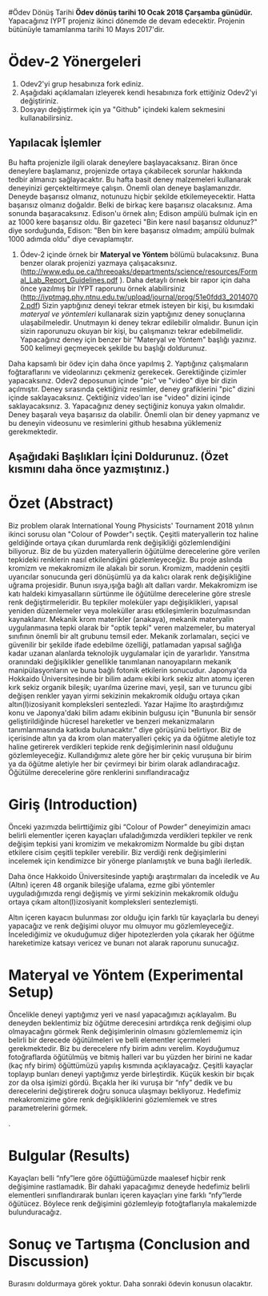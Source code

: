 #Ödev Dönüş Tarihi
**Ödev dönüş tarihi 10 Ocak 2018 Çarşamba günüdür.** Yapacağınız IYPT projeniz ikinci dönemde de devam edecektir. Projenin bütünüyle tamamlanma tarihi 10 Mayıs 2017'dir. 

# Ödev-2 Yönergeleri 
1. Odev2'yi grup hesabınıza fork ediniz. 
2. Aşağıdaki açıklamaları izleyerek kendi hesabınıza fork ettiğiniz Odev2'yi değiştiriniz. 
3. Dosyayı değiştirmek için ya "Github" içindeki kalem sekmesini kullanabilirsiniz. 

## Yapılacak İşlemler
Bu hafta projenizle ilgili olarak deneylere başlayacaksanız. Biran önce deneylere başlamanız, projenizde ortaya 
çıkabilecek sorunlar hakkında tedbir almanızı sağlayacaktır. Bu hafta basit deney malzemeleri kullanarak deneyinizi
gerçekteltirmeye çalışın. Önemli olan deneye başlamanızdır. Deneyde başarısız olmanız, notunuzu hiçbir şekilde etkilemeyecektir.
Hatta başarısız olmanız doğaldır. Belki de birkaç kere başarısız olacaksınız. Ama sonunda başaracaksınız. Edison'u örnek alın; 
Edison ampülü bulmak için en az 1000 kere başarısız oldu. Bir gazeteci "Bin kere nasıl başarısız oldunuz?" diye sorduğunda, 
Edison: "Ben bin kere başarısız olmadım; ampülü bulmak 1000 adımda oldu" diye cevaplamıştır. 

1. Ödev-2 içinde örnek bir **Materyal ve Yöntem** bölümü bulacaksınız. Buna benzer olarak projenizi yazmaya çalışacaksınız. (http://www.edu.pe.ca/threeoaks/departments/science/resources/Formal_Lab_Report_Guidelines.pdf ). Daha detaylı örnek bir rapor için daha önce yazılmış bir IYPT raporunu örnek alabilirsiniz (http://iyptmag.phy.ntnu.edu.tw/upload/journal/prog/51e0fdd3_20140702.pdf) Sizin yaptığınız deneyi tekrar etmek isteyen bir kişi, bu kısımdaki *materyal ve yöntemleri* kullanarak sizin yaptığınız deney sonuçlarına ulaşabilmeledir. Unutmayın ki deney tekrar edilebilir olmalıdır. Bunun için sizin raporunuzu okuyan bir kişi, bu çalışmanızı tekrar edebilmelidir. Yapacağınız deney için benzer bir "Materyal ve Yöntem" başlığı yazınız. 500 kelimeyi geçmeyecek şekilde bu başlığı doldurunuz. 

Daha kapsamlı bir ödev için daha önce yapılmış 
2. Yaptığınız çalışmaların foğtaraflarını ve videolarınızı çekmeniz gerekecek. Gerektiğinde çizimler yapacaksınız. Odev2 deposunun içinde "pic" ve "video" diye bir dizin açılmıştır. Deney sırasında çektiğiniz resimler, deney grafiklerini "pic" dizini içinde saklayacaksınız. Çektiğiniz video'ları ise "video" dizini içinde saklayacaksınız. 
3. Yapacağınız deney seçtiğiniz konuya yakın olmalıdır. Deney başaralı veya başarısız da olabilir. Önemli olan bir deney yapmanız ve bu deneyin videosunu ve resimlerini github hesabına yüklemeniz gerekmektedir. 

## Aşağıdaki Başlıkları İçini Doldurunuz. (Özet kısmını daha önce yazmıştınız.) 

# Özet (Abstract)

Biz problem olarak International Young Physicists' Tournament 2018 yılının ikinci sorusu olan "Colour of Powder"ı seçtik. Çeşitli materyallerin toz haline geldiğinde ortaya çıkan durumlarda renk değişikliği gözlemlendiğini biliyoruz. Biz de bu yüzden materyallerin öğütülme derecelerine göre verilen tepkideki renklerin nasıl etkilendiğini gözlemleyeceğiz. 
     Bu proje aslında kromizm ve mekakromizm ile alakalı bir sorun. Kromizm, maddenin çeşitli uyarıcılar sonucunda geri dönüşümlü ya da kalıcı olarak renk değişikliğine uğrama projesidir. Bunun ısıya,ışığa bağlı alt dalları vardır. Mekakromizm ise katı haldeki kimyasalların sürtünme ile öğütülme derecelerine göre stresle renk değiştirmeleridir. Bu tepkiler moleküler yapı değişiklikleri, yapısal yeniden düzenlemeler veya moleküller arası etkileşimlerin bozulmasından kaynaklanır. Mekanik krom materikler (anakaya), mekanik materyalin uygulanmasına tepki olarak bir "optik tepki" veren malzemeler, bu materyal sınıfının önemli bir alt grubunu temsil eder.
     Mekanik zorlamaları, seçici ve güvenilir bir şekilde ifade edebilme özelliği, patlamadan yapısal sağlığa kadar uzanan alanlarda teknolojik uygulamalar için de yararlıdır.
     Yansıtma oranındaki değişiklikler genellikle tanımlanan nanoyapıların mekanik manipülasyonların ve buna bağlı fotonik etkilerin sonucudur. Japonya'da Hokkaido Üniversitesinde bir bilim adamı ekibi kırk sekiz altın atomu içeren kırk sekiz organik bileşik; uyarılma üzerine mavi, yeşil, sarı ve turuncu gibi değişen renkler yayan yirmi sekizinin mekakromik olduğu ortaya çıkan altın(I)izosiyanit kompleksleri sentezledi.
     Yazar Hajime Ito araştırdığımız konu ve Japonya'daki bilim adamı ekibinin bulgusu için "Bununla bir sensör geliştirildiğinde hücresel hareketler ve benzeri mekanizmaların tanımlanmasında katkıda bulunacaktır." diye görüşünü belirtiyor.
     Biz de içerisinde altın ya da krom olan materyalleri çekiç ya da öğütme aletiyle toz haline getirerek verdikleri tepkide renk değişimlerinin nasıl olduğunu gözlemleyeceğiz. Kullandığımız alete göre her bir çekiç vuruşuna bir birim ya da öğütme aletiyle her bir çevirmeyi bir birim olarak adlandıracağız. Öğütülme derecelerine göre renklerini sınıflandıracağız

# Giriş (Introduction)
Önceki yazımızda belirttiğimiz gibi “Colour of Powder” deneyimizin amacı belirli elementler içeren kayaçları ufaladığımızda verdikleri tepkiler ve renk değişim tepkisi yani kromizim ve mekakromizm   Normalde bu gibi dıştan etkilere cisim çeşitli tepkiler verebilir. Biz verdiği renk değişimlerini incelemek için kendimizce bir yönerge planlamıştık ve buna bağlı ilerledik. 

Daha önce Hakkoido Üniversitesinde yaptığı araştırmaları da inceledik ve Au (Altın) içeren 48 organik bileşiğe ufalama, ezme gibi yöntemler uyguladığımızda rengi değişmiş ve yirmi sekizinin mekakromik olduğu ortaya çıkam alton(I)izosiyanit kompleksleri sentezlemişti. 

Altın içeren kayacın bulunması zor olduğu için farklı tür kayaçlarla bu deneyi yapacağız ve renk değişimi oluyor mu olmuyor mu gözlemleyeceğiz. İncelediğimiz ve okuduğumuz diğer hipotezlerden yola çıkarak her öğütme hareketimize katsayı vericez ve bunarı not alarak raporunu sunucağız.
# Materyal ve Yöntem (Experimental Setup)
Öncelikle deneyi yaptığımız yeri ve nasıl yapacağımızı açıklayalım. 
Bu deneyden beklentimiz biz öğütme derecesini artırdıkça renk değişimi olup olmayacağını görmek 
    Renk değişimlerinin olmasını gözlemlememiz için belirli bir derecede öğütülmeleri ve belli elementler içermeleri gerekmektedir. Biz bu derecelere nfy birim adını verelim. Koyduğumuz fotoğraflarda öğütülmüş ve bitmiş halleri var bu yüzden her birini ne kadar (kaç nfy birim) öğüttümüzü yapılış kısmında açıklayacağız. 
      Çeşitli kayaçlar toplayıp bunları deneyi yaptığımız yerde birleştirdik. Küçük keskin bir bıçak zor da olsa işimizi gördü. Bıçakla her iki vuruşa bir “nfy” dedik ve  bu derecelerini değiştirerek doğru sonuca ulaşmayı bekliyoruz.
Hedefimiz mekakromizime göre renk değişikliklerini gözlemlemek ve stres parametrelerini görmek. 

.

# Bulgular (Results)
Kayaçları belli “nfy”lere göre öğüttüğümüzde maalesef hiçbir renk değişimine rastlamadık. Bir dahaki yapacağımız deneyde hedefimiz belirli elementleri sınıflandırarak bunları içeren kayaçları yine farklı “nfy”lerde öğütücez. Böylece renk değişimini gözlemleyip fotoğtaflarıyla makalemizde bulunduracağız. 






# Sonuç ve Tartışma (Conclusion and Discussion) 
Burasını doldurmaya görek yoktur. Daha sonraki ödevin konusun olacaktır. 


